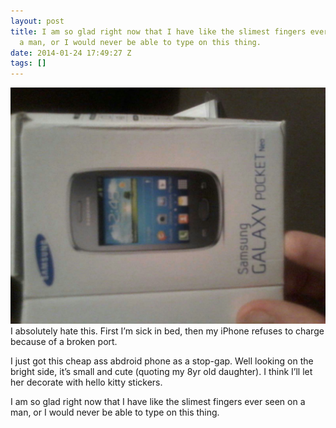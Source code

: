```yaml
---
layout: post
title: I am so glad right now that I have like the slimest fingers ever seen on
  a man, or I would never be able to type on this thing.
date: 2014-01-24 17:49:27 Z
tags: []
---
```

![](/media/2014/01/74398028979.jpg)
I absolutely hate this. First I’m sick in bed, then my iPhone refuses to charge because of a broken port.

I just got this cheap ass abdroid phone as a stop-gap. Well looking on the bright side, it’s small and cute (quoting my 8yr old daughter). I think I’ll let her decorate with hello kitty stickers.

I am so glad right now that I have like the slimest fingers ever seen on a man, or I would never be able to type on this thing.
